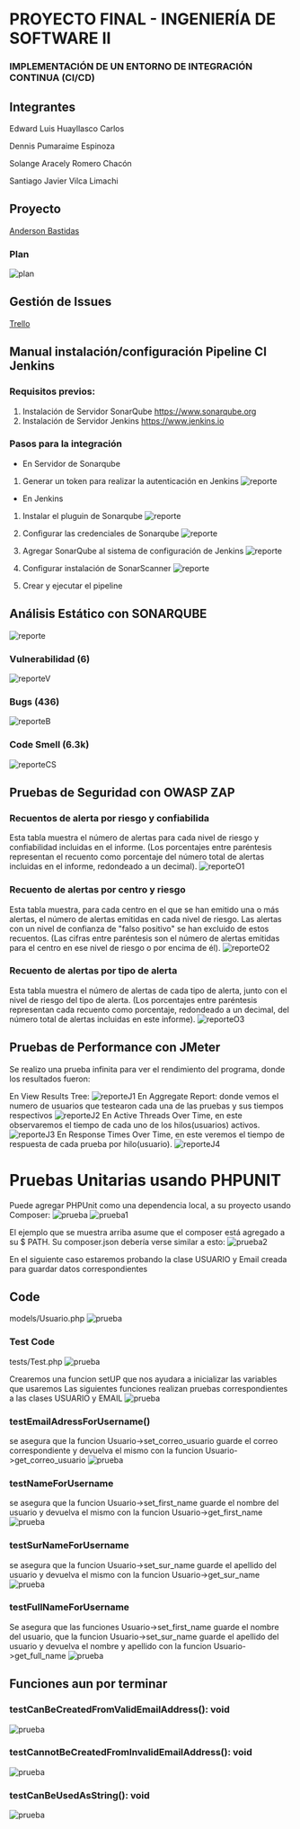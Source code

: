# PROYECTO FINAL - INGENIERÍA DE SOFTWARE II
### IMPLEMENTACIÓN DE UN ENTORNO DE INTEGRACIÓN CONTINUA (CI/CD)
## Integrantes
Edward Luis Huayllasco Carlos

Dennis Pumaraime Espinoza

Solange Aracely Romero Chacón

Santiago Javier Vilca Limachi

## Proyecto
[Anderson Bastidas](https://github.com/Anders87x/Tutorial_MesaDePartes) 

### Plan
![plan](Imagenes/plan.png)

## Gestión de Issues
[Trello](https://trello.com/b/IEpbXa8p) 

## Manual instalación/configuración Pipeline CI Jenkins

### Requisitos previos: 

1. Instalación de Servidor SonarQube https://www.sonarqube.org
2. Instalación de Servidor Jenkins https://www.jenkins.io

### Pasos para la integración 

- En Servidor de Sonarqube 

1. Generar un token para realizar la autenticación en Jenkins 
![reporte](Imagenes/SonarqubeToken.png)

- En Jenkins 

1. Instalar el pluguin de Sonarqube 
![reporte](Imagenes/Jenkins-Sonar01-plugin.png)

2. Configurar las credenciales de Sonarqube
![reporte](Imagenes/Jenkins-Sonar02-credenciales.png)

3. Agregar SonarQube al sistema de configuración de Jenkins
![reporte](Imagenes/Jenkins-Sonar03-server.png)

4. Configurar instalación de SonarScanner
![reporte](Imagenes/Jenkins-Sonar04-scanner.png)

5. Crear y ejecutar el pipeline


## Análisis Estático con SONARQUBE
![reporte](Imagenes/sonarQube.png)

### Vulnerabilidad (6)
![reporteV](Imagenes/Vulnerabilidad.png)
### Bugs (436)
![reporteB](Imagenes/Bugs.png)
### Code Smell (6.3k)
![reporteCS](Imagenes/codeSmell.png)

## Pruebas de Seguridad con OWASP ZAP

### Recuentos de alerta por riesgo y confiabilida
Esta tabla muestra el número de alertas para cada nivel de riesgo y confiabilidad incluidas en el informe. (Los porcentajes entre paréntesis representan el recuento como porcentaje del número total de alertas incluidas en el informe, redondeado a un decimal).
![reporteO1](Imagenes/Owasp1.png)

### Recuento de alertas por centro y riesgo
Esta tabla muestra, para cada centro en el que se han emitido una o más alertas, el número de alertas emitidas en cada nivel de riesgo. Las alertas con un nivel de confianza de "falso positivo" se han excluido de estos recuentos. (Las cifras entre paréntesis son el número de alertas emitidas para el centro en ese nivel de riesgo o por encima de él).
![reporteO2](Imagenes/Owasp2.png)

### Recuento de alertas por tipo de alerta
Esta tabla muestra el número de alertas de cada tipo de alerta, junto con el nivel de riesgo del tipo de alerta. (Los porcentajes entre paréntesis representan cada recuento como porcentaje, redondeado a un decimal, del número total de alertas incluidas en este informe).
![reporteO3](Imagenes/Owasp3.png)

## Pruebas de Performance con JMeter
Se realizo una prueba infinita para ver el rendimiento del programa, donde los resultados fueron:

En View Results Tree:
![reporteJ1](Imagenes/ResultsTree.png)
En Aggregate Report: donde vemos el numero de usuarios que testearon cada una de las pruebas y sus tiempos respectivos
![reporteJ2](Imagenes/AggregateReport.png)
En Active Threads Over Time, en este observaremos el tiempo de cada uno de los hilos(usuarios) activos.
![reporteJ3](Imagenes/ActiveThreadsOverTime.png)
En Response Times Over Time, en este veremos el tiempo de respuesta de cada prueba por hilo(usuario).
![reporteJ4](Imagenes/ResponseTimesOverTime.png)


# Pruebas Unitarias usando PHPUNIT
Puede agregar PHPUnit como una dependencia local, a su proyecto usando Composer:
![prueba](Imagenes/phpUnit1.png)
![prueba1](Imagenes/phpUnit2.png)

El ejemplo que se muestra arriba asume que el composer está agregado a su $ PATH.
Su composer.json debería verse similar a esto:
![prueba2](Imagenes/phpUnit3.png)


En el siguiente caso estaremos probando la clase USUARIO y Email creada para guardar datos correspondientes
## Code
models/Usuario.php
![prueba](Imagenes/phpUnit4.png)

### Test Code
tests/Test.php
![prueba](Imagenes/phpUnit5.png)

Crearemos una funcion setUP que nos ayudara a inicializar las variables que usaremos
Las siguientes funciones realizan pruebas correspondientes a las clases USUARIO y EMAIL
![prueba](Imagenes/phpUnit6.png)

### testEmailAdressForUsername()
se asegura que la funcion Usuario->set_correo_usuario guarde el correo correspondiente
y devuelva el mismo con la funcion Usuario->get_correo_usuario
![prueba](Imagenes/phpUnit7.png)

### testNameForUsername
se asegura que la funcion Usuario->set_first_name guarde el nombre del usuario
y devuelva el mismo con la funcion Usuario->get_first_name
![prueba](Imagenes/phpUnit8.png)

### testSurNameForUsername
se asegura que la funcion Usuario->set_sur_name guarde el apellido del usuario
y devuelva el mismo con la funcion Usuario->get_sur_name
![prueba](Imagenes/phpUnit9.png)

### testFullNameForUsername
Se asegura que las funciones Usuario->set_first_name guarde el nombre del usuario,
que la funcion Usuario->set_sur_name guarde el apellido del usuario
y devuelva el nombre y apellido con la funcion Usuario->get_full_name
![prueba](Imagenes/phpUnit10.png)

## Funciones aun por terminar
### testCanBeCreatedFromValidEmailAddress(): void
![prueba](Imagenes/phpUnit11.png)
### testCannotBeCreatedFromInvalidEmailAddress(): void
![prueba](Imagenes/phpUnit12.png)
### testCanBeUsedAsString(): void
![prueba](Imagenes/phpUnit13.png)
